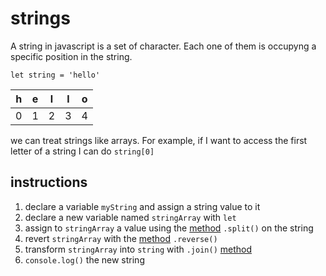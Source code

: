 # strings

A string in javascript is a set of character. Each one of them is occupyng a specific position in the string. 

`let string = 'hello'`

| h | e | l | l | o |
|---|---|---|---|---|
| 0 | 1 | 2 | 3 | 4 |

we can treat strings like arrays.
For example, if I want to access the first letter of a string I can do `string[0]`

## instructions
1. declare a variable `myString` and assign a string value to it
2. declare a new variable named `stringArray` with `let`
3. assign to `stringArray` a value using the [method](https://developer.mozilla.org/en-US/docs/Web/JavaScript/Reference/Global_Objects/String/split) `.split()` on the string
4. revert `stringArray` with the [method](https://developer.mozilla.org/en-US/docs/Web/JavaScript/Reference/Global_Objects/Array/reverse) `.reverse()`
5. transform `stringArray` into `string` with `.join()` [method](https://developer.mozilla.org/en-US/docs/Web/JavaScript/Reference/Global_Objects/Array/join)
5. `console.log()` the new string